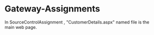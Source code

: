 # Gateway-Assignments

In SourceControlAssignment , "CustomerDetails.aspx" named file is the main web page.
